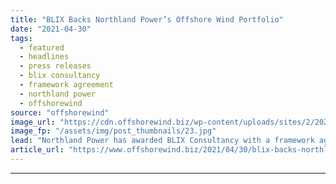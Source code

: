 ```yaml
---
title: "BLIX Backs Northland Power’s Offshore Wind Portfolio"
date: "2021-04-30"
tags: 
  - featured
  - headlines
  - press releases
  - blix consultancy
  - framework agreement
  - northland power
  - offshorewind
source: "offshorewind"
image_url: "https://cdn.offshorewind.biz/wp-content/uploads/sites/2/2021/04/29133502/BLIX-Backs-Northland-Powers-Offshore-Wind-Portfolio.jpg"
image_fp: "/assets/img/post_thumbnails/23.jpg"
lead: "Northland Power has awarded BLIX Consultancy with a framework agreement to assist with the"
article_url: "https://www.offshorewind.biz/2021/04/30/blix-backs-northland-powers-offshore-wind-portfolio/"
---
```


---
